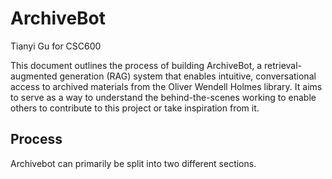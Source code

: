 # ArchiveBot

Tianyi Gu for CSC600

This document outlines the process of building ArchiveBot, a retrieval-augmented generation (RAG) system that enables intuitive, conversational access to archived materials from the Oliver Wendell Holmes library. It aims to serve as a way to understand the behind-the-scenes working to enable others to contribute to this project or take inspiration from it.

## Process

Archivebot can primarily be split into two different sections. 